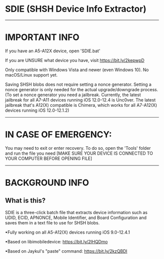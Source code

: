 # SDIE (SHSH Device Info Extractor)

--------------------------------------------------------------------------------------------------------------------------------------------------------------------

# IMPORTANT INFO

If you have an A5-A12X device, open 'SDIE.bat'

If you are UNSURE what device you have, visit https://bit.ly/2kepwpD

Only compatible with Windows Vista and newer (even Windows 10). No macOS/Linux support yet.

Saving SHSH blobs does not require setting a nonce generator. Setting a nonce generator is only needed for the actual upgrade/downgrade process. (To set a nonce generator you need a jailbreak. Currently, the latest jailbreak for all A7-A11 devices running iOS 12.0-12.4 is Unc0ver. The latest jailbreak that's A12(X) compatible is Chimera, which works
for all A7-A12(X) devices running iOS 12.0-12.1.2)

--------------------------------------------------------------------------------------------------------------------------------------------------------------------

# IN CASE OF EMERGENCY: 
You may need to exit or enter recovery. To do so, open the 'Tools' folder and run the file you need [MAKE SURE YOUR DEVICE IS CONNECTED TO YOUR COMPUTER BEFORE OPENING FILE]

--------------------------------------------------------------------------------------------------------------------------------------------------------------------

# BACKGROUND INFO
## What is this? 

SDIE is a three-click batch file that extracts device information such as UDID, ECID, APNONCE, Mobile Identifier, and Board Configuration and saves them in a text file to use for SHSH blobs.

•Fully working on all A5-A12(X) devices running iOS 9.0-12.4.1

•Based on libimobiledevice: https://bit.ly/2IHQDmo

•Based on Jaykul's "paste" command: https://bit.ly/2kzQBDI
